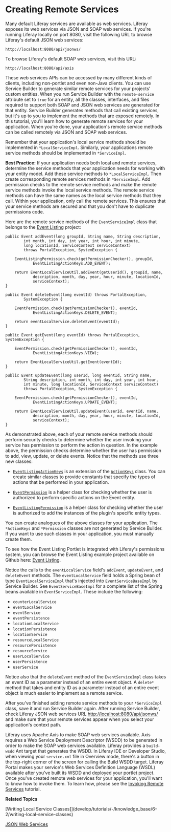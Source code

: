 # Creating Remote Services [](id=creating-remote-services)

Many default Liferay services are available as web services. Liferay exposes its
web services via JSON and SOAP web services. If you're running Liferay locally
on port 8080, visit the following URL to browse Liferay's default JSON web
services:

    http://localhost:8080/api/jsonws/

To browse Liferay's default SOAP web services, visit this URL:

    http://localhost:8080/api/axis

These web services APIs can be accessed by many different kinds of clients,
including non-portlet and even non-Java clients. You can use Service Builder to
generate similar remote services for your projects' custom entities. When you
run Service Builder with the `remote-service` attribute set to `true` for an
entity, all the classes, interfaces, and files required to support both SOAP and
JSON web services are generated for that entity. Service Builder generates
methods that call existing services, but it's up to you to implement the methods
that are exposed remotely. In this tutorial, you'll learn how to generate remote
services for your application. When you're done, your application's remote
service methods can be called remotely via JSON and SOAP web services. 

Remember that your application's local service methods should be implemented in
`*LocalServiceImpl`. Similarly, your applications remote service methods should
be implemented in `*ServiceImpl`.

<!--
This best practice appears in both 05-creating-local-service.markdown and
in 07-creating-remote-services.markdown. If you edit it, please update both
locations.
-->

**Best Practice:** If your application needs both local and remote services,
determine the service methods that your application needs for working with your
entity model. Add these service methods to `*LocalServiceImpl`. Then create
corresponding remote services methods in `*ServiceImpl`. Add permission checks
to the remote service methods and make the remote service methods invoke the
local service methods. The remote service methods can have the same names as the
local service methods that they call. Within your application, only call the
remote services. This ensures that your service methods are secured and that you
don't have to duplicate permissions code.

Here are the remote service methods of the `EventServiceImpl`
class that belongs to the
[Event Listing](https://github.com/liferay/liferay-docs/tree/6.2.x/develop/tutorials/tutorials-sdk-6.2-ga3/portlets/event-listing-portlet)
project:

	public Event addEvent(long groupId, String name, String description,
			int month, int day, int year, int hour, int minute,
			long locationId, ServiceContext serviceContext)
			throws PortalException, SystemException {

		EventListingPermission.check(getPermissionChecker(), groupId,
				EventListingActionKeys.ADD_EVENT);

		return EventLocalServiceUtil.addEvent(getUserId(), groupId, name,
				description, month, day, year, hour, minute, locationId,
				serviceContext);
	}

	public Event deleteEvent(long eventId) throws PortalException,
			SystemException {

		EventPermission.check(getPermissionChecker(), eventId,
				EventListingActionKeys.DELETE_EVENT);

		return eventLocalService.deleteEvent(eventId);
	}

	public Event getEvent(long eventId) throws PortalException, SystemException {

		EventPermission.check(getPermissionChecker(), eventId,
				EventListingActionKeys.VIEW);

		return EventLocalServiceUtil.getEvent(eventId);
	}

	public Event updateEvent(long userId, long eventId, String name,
			String description, int month, int day, int year, int hour,
			int minute, long locationId, ServiceContext serviceContext)
			throws PortalException, SystemException {

		EventPermission.check(getPermissionChecker(), eventId,
				EventListingActionKeys.UPDATE_EVENT);

		return EventLocalServiceUtil.updateEvent(userId, eventId, name,
				description, month, day, year, hour, minute, locationId,
				serviceContext);
	}

As demonstrated above, each of your remote service methods should perform
security checks to determine whether the user invoking your service has
permission to perform the action in question. In the example above, the
permission checks determine whether the user has permission to add, view,
update, or delete events. Notice that the methods use three new classes:

- [`EventListingActionKeys`](https://github.com/liferay/liferay-docs/blob/6.2.x/develop/tutorials/tutorials-sdk-6.2-ga3/portlets/event-listing-portlet/docroot/WEB-INF/src/com/liferay/docs/eventlisting/util/EventListingActionKeys.java)
  is an extension of the [`ActionKeys`](http://docs.liferay.com/portal/6.2/javadocs/com/liferay/portal/security/permission/ActionKeys.html)
  class. You can create similar classes to provide constants that specify the
  types of actions that be performed in your application. 

- [`EventPermission`](https://github.com/liferay/liferay-docs/blob/6.2.x/develop/tutorials/tutorials-sdk-6.2-ga3/portlets/event-listing-portlet/docroot/WEB-INF/src/com/liferay/docs/eventlisting/service/permission/EventPermission.java)
  is a helper class for checking whether the user is authorized to perform
  specific actions on the Event entity. 

- [`EventListingPermission`](https://github.com/liferay/liferay-docs/blob/6.2.x/develop/tutorials/tutorials-sdk-6.2-ga3/portlets/event-listing-portlet/docroot/WEB-INF/src/com/liferay/docs/eventlisting/service/permission/EventListingPermission.java)
  is a helper class for checking whether the user is authorized to add the
  instances of the plugin's specific entity types. 

You can create analogues of the above classes for your application. The
`*ActionKeys` and `*Permission` classes are not generated by Service Builder. If
you want to use such classes in your application, you must manually create them.

<!--
To learn about Liferay's permissions framework, please refer to the
[Security and Permissions](http://www.liferay.com/documentation/liferay-portal/6.2/development/-/ai/security-and-permissions-liferay-portal-6-2-dev-guide-06-en)
tutorial.
-->

To see how the Event Listing Portlet is integrated with Liferay's permissions
system, you can browse the Event Listing example project available on Github
here:
[Event Listing](https://github.com/liferay/liferay-docs/tree/6.2.x/develop/tutorials/tutorials-sdk-6.2-ga3/portlets/event-listing-portlet).

Notice the calls to the `eventLocalService` field's `addEvent`, `updateEvent`,
and `deleteEvent` methods. The `eventLocalService` field holds a Spring bean of
type `EventLocalServiceImpl` that's injected into `EventServiceBaseImpl` by
Service Builder. See `EventServiceBaseImpl` for a complete list of the Spring
beans available in `EventServiceImpl`. These include the following:

- `counterLocalService`
- `eventLocalService`
- `eventService`
- `eventPersistence`
- `locationLocalService`
- `locationPersistence`
- `locationService`
- `resourceLocalService`
- `resourcePersistence`
- `resourceService`
- `userLocalService`
- `userPersistence`
- `userService`

Notice also that the `deleteEvent` method of the `EventServiceImpl` class takes
an event ID as a parameter instead of an entire event object. A `delete*` method
that takes and entity ID as a parameter instead of an entire event object is
much easier to implement as a remote service.

After you've finished adding remote service methods to your `*ServiceImpl`
class, save it and run Service Builder again. After running Service Builder,
check Liferay JSON web services URL
[http://localhost:8080/api/jsonws/](http://localhost:8080/api/jsonws/)
and make sure that your remote services appear when you select your
application's context path.

Liferay uses Apache Axis to make SOAP web services available. Axis requires a
Web Service Deployment Descriptor (WSDD) to be generated in order to make the
SOAP web services available. Liferay provides a `build-wsdd` Ant target that
generates the WSDD. In Liferay IDE or Developer Studio, when viewing your
`service.xml` file in Overview mode, there's a button in the top-right
corner of the screen for calling the Build WSDD target. Liferay Portal makes
your service's Web Services Definition Language (WSDL) available after you've
built its WSDD and deployed your portlet project. Once you've created remote web
services for your application, you'll want to know how to invoke them. To learn
how, please see the [Invoking Remote Services](https://dev.liferay.com/develop/tutorials/-/knowledge_base/6-2/what-is-service-builder) tutorial.

**Related Topics**

[Writing Local Service Classes]](develop/tutorials/-/knowledge_base/6-2/writing-local-service-classes)

[JSON Web Services](develop/tutorials/-/knowledge_base/6-2/json-web-services)


